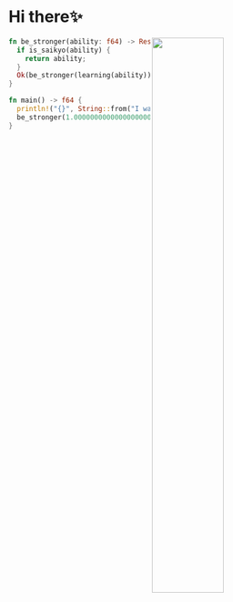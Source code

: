 # Hi there✨

<img width=50% align="right" src="https://github-readme-stats.vercel.app/api?username=Jacen-cpu&show_icons=true&theme=github_dark"/>

```rust
fn be_stronger(ability: f64) -> Result<f64, Error> {
  if is_saikyo(ability) {
    return ability;
  }
  Ok(be_stronger(learning(ability)))
}

fn main() -> f64 {
  println!("{}", String::from("I want to be stronger!"));
  be_stronger(1.000000000000000000000000000001).unwrap()
}
```
